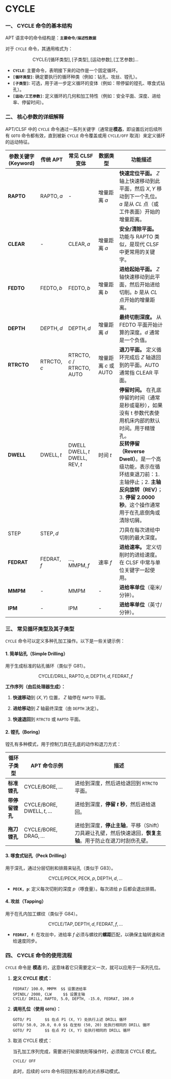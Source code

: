 # CYCLE
### 一、 CYCLE 命令的基本结构

APT 语言中的命令结构是：**`主要命令/描述性数据`**

对于 `CYCLE` 命令，其通用格式为：

$$\text{CYCLE}/\text{[循环类型]}, [\text{子类型}], [\text{运动参数}], [\text{工艺参数}] \ldots$$

- **`CYCLE`**: 主要命令，表明接下来的动作是一个固定循环。
- **`[循环类型]`**: 确定要执行的循环种类（例如：钻孔、攻丝、镗孔）。
- **`[子类型]`**: 可选，用于进一步定义循环的变体（例如：带停留的镗孔、啄食式钻孔）。
- **`[运动/工艺参数]`**: 定义循环的几何和加工特性（例如：安全平面、深度、进给率、停留时间）。
    

### 二、 核心参数的详细解释

APT/CLSF 中的 `CYCLE` 命令通过一系列关键字（通常是**模态**，即设置后对后续所有 `GOTO` 命令都有效，直到被新 `CYCLE` 命令覆盖或用 `CYCLE/OFF` 取消）来定义循环的运动特征。

| **参数关键字 (Keyword)** | **传统 APT**         | **常见 CLSF 变体**                                                | **数据类型**                 | **功能描述**                                                                                                                                                                    |
| ------------------- | ------------------ | ------------------------------------------------------------- | ------------------------ | --------------------------------------------------------------------------------------------------------------------------------------------------------------------------- |
| **$\text{RAPTO}$**  | $\text{RAPTO}, a$  | -                                                             | 增量距离 $a$                 | **快速定位平面。** $Z$ 轴上快速移动到此平面，然后 $X, Y$ 移动到下一个孔位。$a$ 是从 $CL$ 点（或工件表面）开始的增量距离。                                                                                                  |
| **$\text{CLEAR}$**  | -                  | $\text{CLEAR}, a$                                             | 增量距离 $a$                 | **安全/清除平面。** 功能与 $\text{RAPTO}$ 类似，是现代 CLSF 中更常用的关键字。                                                                                                                       |
| **$\text{FEDTO}$**  | $\text{FEDTO}, b$  | $\text{FEDTO}, b$                                             | 增量距离 $b$                 | **进给起始平面。** $Z$ 轴快速移动到此平面，然后开始进给切削。$b$ 是从 $CL$ 点开始的增量距离。                                                                                                                    |
| **$\text{DEPTH}$**  | $\text{DEPTH}, d$  | $\text{DEPTH}, d$                                             | 增量距离 $d$                 | **最终切削深度。** 从 $\text{FEDTO}$ 平面开始计算的深度。$d$ 通常是一个负值。                                                                                                                         |
| **$\text{RTRCTO}$** | $\text{RTRCTO}, c$ | $\text{RTRCTO}, c$ / $\text{RTRCTO}, \text{AUTO}$             | 增量距离 $c$ 或 $\text{AUTO}$ | **退刀平面。** 定义循环完成后 $Z$ 轴退回到的平面。$\text{AUTO}$ 通常指 $\text{CLEAR}$ 平面。                                                                                                          |
| **$\text{DWELL}$**  | $\text{DWELL}, t$  | $\text{DWELL}$<br>$\text{DWELL}, t$<br>$\text{DWELL, REV}, t$ | 时间 $t$                   | **停留时间。** 在孔底停留的时间（通常是秒或毫秒），如果没有 t 参数代表使用机床内部的默认时间。用于精镗孔。<br>**反转停留（Reverse Dwell）**。是一个高级功能，表示在循环结束退刀前：1. 主轴停止；2. **主轴反向旋转（REV）**；3. **停留 $2.0000$ 秒**。这个操作通常用于在孔底倒角或清除切屑。 |
| $\text{STEP}$       | $\text{STEP}, d$   |                                                               |                          | 刀具在每次进给中切削的最大深度。                                                                                                                                                            |
| **$\text{FEDRAT}$** | $\text{FEDRAT}, f$ | $\dots, \text{MMPM}, f$                                       | 速率 $f$                   | **进给速率。** 定义切削时的进给速度。在 $\text{CLSF}$ 中常与单位关键字一起使用。                                                                                                                          |
| **$\text{MMPM}$**   | -                  | $\text{MMPM}$                                                 | -                        | **进给率单位**（毫米/分钟）。                                                                                                                                                           |
| **$\text{IPM}$**    | -                  | $\text{IPM}$                                                  | -                        | **进给率单位**（英寸/分钟）。                                                                                                                                                           |


### 三、 常见循环类型及其子类型

`CYCLE` 命令可以定义多种孔加工操作。以下是一些关键示例：

#### 1. 简单钻孔（Simple Drilling）

用于生成标准的钻孔循环（类似于 G81）。

$$\text{CYCLE}/\text{DRILL}, \text{RAPTO}, a, \text{DEPTH}, d, \text{FEDRAT}, f$$

**工作序列（由后处理器生成）：**

1. **快速移动**到 $(X, Y)$ 位置， $Z$ 轴停在 `RAPTO` 平面。
    
2. **进给移动**到 $Z$ 轴最终深度（由 `DEPTH` 决定）。
    
3. **快速退回**到 `RTRCTO` 或 `RAPTO` 平面。
    

#### 2. 镗孔（Boring）

镗孔有多种模式，用于控制刀具在孔底的动作和退刀方式：

|**循环子类型**|**APT 命令示例**|**描述**|
|---|---|---|
|**标准镗孔**|$\text{CYCLE}/\text{BORE}, \dots$|进给到深度，然后进给退回到 `RTRCTO` 平面。|
|**带停留镗孔**|$\text{CYCLE}/\text{BORE}, \text{DWELL}, t, \dots$|进给到深度，**停留 $t$ 秒**，然后进给退回。|
|**拖刀镗孔**|$\text{CYCLE}/\text{BORE}, \text{DRAG}, \dots$|进给到深度，**停止主轴**，平移（Shift）刀具避让孔壁，然后快速退回，**恢复主轴**。用于防止在退刀时刮伤孔壁。|

#### 3. 啄食式钻孔（Peck Drilling）

用于深孔，通过分层切削和排屑来钻孔（类似于 G83）。

$$\text{CYCLE}/\text{PECK}, \text{PECK}, p, \text{DEPTH}, d, \dots$$

- **`PECK, p`**: 定义每次切削的深度 $p$（啄食量）。每次进给 $p$ 后都会退出排屑。
    

#### 4. 攻丝（Tapping）

用于在孔内加工螺纹（类似于 G84）。

$$\text{CYCLE}/\text{TAP}, \text{DEPTH}, d, \text{FEDRAT}, f, \dots$$

- **`FEDRAT, f`**: 在攻丝中，进给率 $f$ 必须与螺纹的**螺距**匹配，以确保主轴转速和进给速度同步。
    

### 四、 CYCLE 命令的使用流程

`CYCLE` 命令是 **模态** 的，这意味着它只需要定义一次，就可以应用于一系列孔位。

1. **定义 CYCLE 模式：**
    
    ```
    FEDRAT/ 100.0, MMPM  $$ 设置进给率
    SPINDL/ 2000, CLW     $$ 设置主轴
    CYCLE/ DRILL, RAPTO, 5.0, DEPTH, -15.0, FEDRAT, 100.0
    ```
    
2. **调用孔位（使用 `GOTO`）：**
    
    ```
    GOTO/ P1      $$ 在点 P1 (X, Y) 处执行上述 DRILL 循环
    GOTO/ 50.0, 20.0, 0.0 $$ 在坐标 (50, 20) 处执行相同的 DRILL 循环
    GOTO/ P2      $$ 在点 P2 (X, Y) 处执行相同的 DRILL 循环
    ```
    
3. 取消 CYCLE 模式：
    
    当孔加工序列完成，需要进行轮廓铣削等操作时，必须取消 CYCLE 模式。
    
    ```
    CYCLE/ OFF
    ```
    
    此时，后续的 `GOTO` 命令将回到标准的点对点移动模式。
